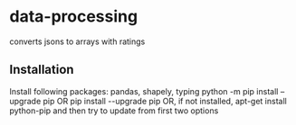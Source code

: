 # data-processing
converts jsons to arrays with ratings
## Installation
Install following packages: pandas, shapely, typing
python -m pip install –upgrade pip
OR
pip install --upgrade pip
OR, if not installed,
apt-get install python-pip
and then try to update from first two options